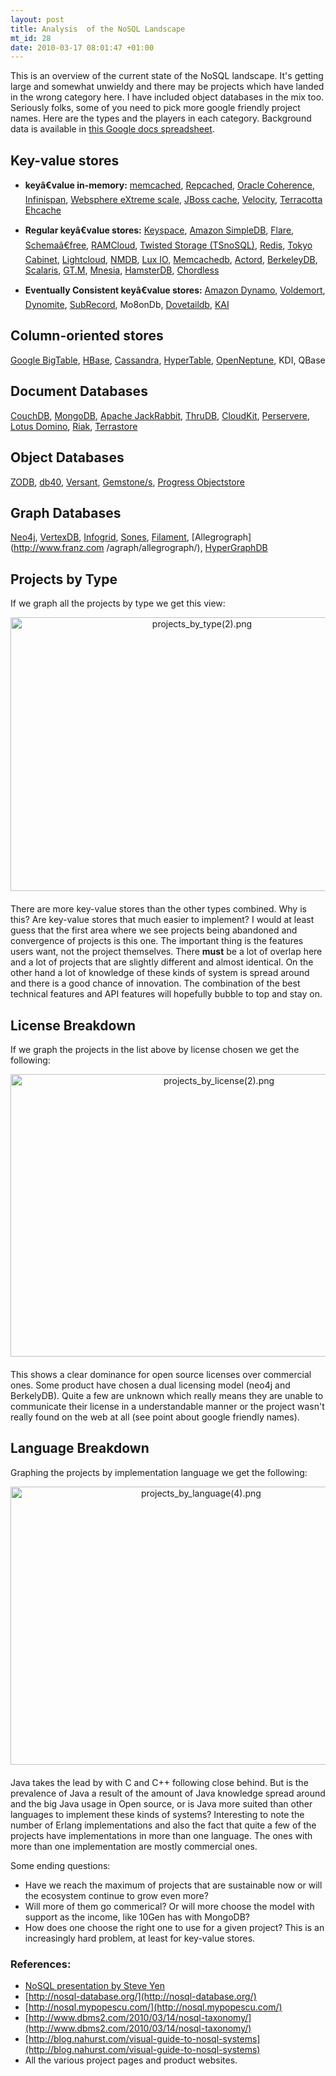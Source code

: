 ```yaml
--- 
layout: post
title: Analysis  of the NoSQL Landscape
mt_id: 28
date: 2010-03-17 08:01:47 +01:00
---
```


This is an overview of the current state of the NoSQL landscape. It's getting large and somewhat unwieldy and there may be projects which have landed in the wrong category here. I have included object databases in the mix too. Seriously folks, some of you need to pick more google friendly project names. Here are the types and the players in each category. Background data is available in [this Google docs spreadsheet](https://spreadsheets.google.com/ccc?key=0AivRtF1K3Ma7dHFpWjllNVBnNlhyT0Y2WkpDMGdiU2c&hl=en).

## Key-value stores
* __keyâ€value in-memory:__ [memcached](http://memcached.org/), [Repcached](http://repcached.lab.klab.org/), [Oracle Coherence](http://www.oracle.com/technology/products/coherence/index.html), [Infinispan](http://www.jboss.org/infinispan), [Websphere eXtreme scale](http://www-01.ibm.com/software/webservers/appserv/extremescale/), [JBoss cache](http://www.jboss.org/jbosscache), [Velocity](http://blogs.msdn.com/velocity/default.aspx), [Terracotta Ehcache](http://www.terracotta.org/)

* __Regular keyâ€value stores:__ [Keyspace](http://scalien.com/keyspace/), [Amazon SimpleDB](http://aws.amazon.com/simpledb/), [Flare](http://labs.gree.jp/Top/OpenSource/Flare-en.html), [Schemaâ€free](http://code.google.com/p/schemafree/),  [RAMCloud](http://fiz.stanford.edu:8081/display/ramcloud/Home), [Twisted Storage (TSnoSQL)](http://twistedstorage.sourceforge.net/), [Redis](http://code.google.com/p/redis/), [Tokyo Cabinet](http://1978th.net/tokyocabinet/), [Lightcloud](http://opensource.plurk.com/LightCloud/), [NMDB](http://blitiri.com.ar/p/nmdb/), [Lux IO](http://luxio.sourceforge.net/), [Memcachedb](http://memcachedb.org/), [Actord](http://code.google.com/p/actord/), [BerkeleyDB](http://www.oracle.com/technology/products/berkeley-db/index.html), [Scalaris](http://code.google.com/p/scalaris/), [GT.M](http://fisglobal.com/Products/TechnologyPlatforms/GTM/index.htm), [Mnesia](http://www.erlang.org/doc/apps/mnesia/index.html), [HamsterDB](http://hamsterdb.com/), [Chordless](http://sourceforge.net/projects/chordless/)

* __Eventually Consistent keyâ€value stores:__ [Amazon Dynamo](http://en.wikipedia.org/wiki/Dynamo_%28storage_system%29), [Voldemort](http://project-voldemort.com/), [Dynomite](http://wiki.github.com/cliffmoon/dynomite/), [SubRecord](http://subrecord.org/), Mo8onDb, [Dovetaildb](http://millstonecw.com/dovetaildb/), [KAI](http://sourceforge.net/projects/kai/)

## Column-oriented stores
[Google BigTable](http://labs.google.com/papers/bigtable.html), [HBase](http://hadoop.apache.org/hbase/), [Cassandra](http://cassandra.apache.org/), [HyperTable](http://hypertable.org/), [OpenNeptune](http://code.google.com/p/openneptune/), KDI, QBase

## Document Databases
[CouchDB](http://couchdb.apache.org/), [MongoDB](http://www.mongodb.org/display/DOCS/Home), [Apache JackRabbit](http://jackrabbit.apache.org/), [ThruDB](http://code.google.com/p/thrudb/), [CloudKit](http://getcloudkit.com/), [Perservere](http://www.persvr.org/), [Lotus Domino](http://www-01.ibm.com/software/lotus/products/domino/), [Riak](http://riak.basho.com/), [Terrastore](http://code.google.com/p/terrastore/)

## Object Databases
[ZODB](http://zodb.org/), [db40](http://db4o.com/), [Versant](http://www.versant.com/), [Gemstone/s](http://www.gemstone.com/), [Progress Objectstore](http://web.progress.com/en/index.html)

## Graph Databases
[Neo4j](http://neo4j.org/), [VertexDB](http://www.dekorte.com/projects/opensource/vertexdb/), [Infogrid](http://infogrid.org/), [Sones](http://www.sones.com/home), [Filament](http://sourceforge.net/projects/filament/), [Allegrograph](http://www.franz.com
/agraph/allegrograph/), [HyperGraphDB](http://www.kobrix.com/hgdb.jsp)  

## Projects by Type

If we graph all the projects by type we get this view:

<img alt="projects_by_type(2).png" src="http://blog.knuthaugen.no/images/projects_by_type%282%29.png" width="597" height="438" class="mt-image-center" style="text-align: center; display: block; margin: 0 auto 20px;" />

There are more key-value stores than the other types combined. Why is this? Are key-value stores that much easier to implement? I would at least guess that the first area where we see projects being abandoned and convergence of projects is this one. The important thing is the features users want, not the project themselves. There __must__ be a lot of overlap here and a lot of projects that are slightly different and almost identical. On the other hand a lot of knowledge of these kinds of system is spread around and there is a good chance of innovation. The combination of the best technical features and API features will hopefully bubble to top and stay on. 

## License Breakdown

If we graph the projects in the list above by license chosen we get the following:

<img alt="projects_by_license(2).png" src="http://blog.knuthaugen.no/images/projects_by_license%282%29.png" width="651" height="452" class="mt-image-center" style="text-align: center; display: block; margin: 0 auto 20px;" />

This shows a clear dominance for open source licenses over commercial ones. Some product have chosen a dual licensing model (neo4j and BerkelyDB). Quite a few are unknown which really means they are unable to communicate their license in a understandable manner or the project wasn't really found on the web at all (see point about google friendly names). 

## Language Breakdown

Graphing the projects by implementation language we get the following:

<img alt="projects_by_language(4).png" src="http://blog.knuthaugen.no/images/projects_by_language%284%29.png" width="594" height="445" class="mt-image-center" style="text-align: center; display: block; margin: 0 auto 20px;" />

Java takes the lead by with C and C++ following close behind. But is the prevalence of Java a result of the amount of Java knowledge spread around and the big Java usage in Open source, or is Java more suited than other languages to implement these kinds of systems? Interesting to note the number of Erlang implementations and also the fact that quite a few of the projects have implementations in more than one language. The ones with more than one implementation are mostly commercial ones. 

Some ending questions:  
* Have we reach the maximum of projects that are sustainable now or will the ecosystem continue to grow even more? 
* Will more of them go commerical? Or will more choose the model with support as the income, like 10Gen has with MongoDB?
* How does one choose the right one to use for a given project? This is an increasingly hard problem, at least for key-value stores.

### References:

* [NoSQL presentation by Steve Yen](http://dl.getdropbox.com/u/2075876/nosql-steve-yen.pdf)
* [http://nosql-database.org/](http://nosql-database.org/)
* [http://nosql.mypopescu.com/](http://nosql.mypopescu.com/)
* [http://www.dbms2.com/2010/03/14/nosql-taxonomy/](http://www.dbms2.com/2010/03/14/nosql-taxonomy/)
* [http://blog.nahurst.com/visual-guide-to-nosql-systems](http://blog.nahurst.com/visual-guide-to-nosql-systems)
* All the various project pages and product websites. 
